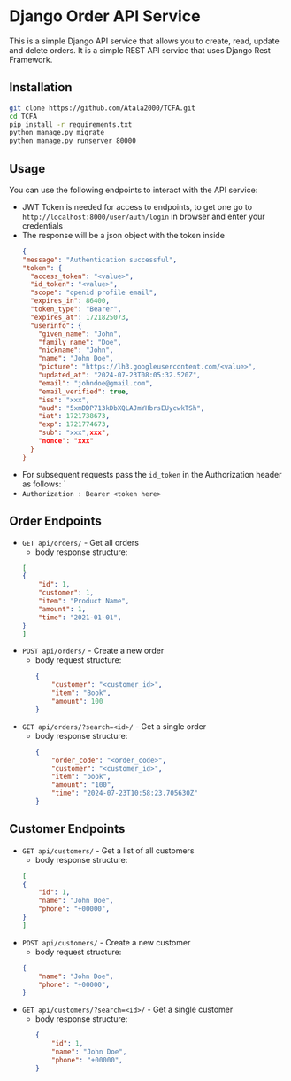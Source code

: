 # Django Order API Service
This is a simple Django API service that allows you to create, read, update and delete orders. It is a simple REST API service that uses Django Rest Framework.

## Installation
```bash
git clone https://github.com/Atala2000/TCFA.git
cd TCFA
pip install -r requirements.txt
python manage.py migrate
python manage.py runserver 80000
```

## Usage
You can use the following endpoints to interact with the API service:
* JWT Token is needed for access to endpoints, to get one go to `http://localhost:8000/user/auth/login` in browser and enter your credentials
* The response will be a json object with the token inside
  ```json
  {
  "message": "Authentication successful",
  "token": {
    "access_token": "<value>",
    "id_token": "<value>",
    "scope": "openid profile email",
    "expires_in": 86400,
    "token_type": "Bearer",
    "expires_at": 1721825073,
    "userinfo": {
      "given_name": "John",
      "family_name": "Doe",
      "nickname": "John",
      "name": "John Doe",
      "picture": "https://lh3.googleusercontent.com/<value>",
      "updated_at": "2024-07-23T08:05:32.520Z",
      "email": "johndoe@gmail.com",
      "email_verified": true,
      "iss": "xxx",
      "aud": "5xmDDP713kDbXQLAJmYHbrsEUycwkTSh",
      "iat": 1721738673,
      "exp": 1721774673,
      "sub": "xxx",xxx",
      "nonce": "xxx"
    }
  }
  ```
* For subsequent requests pass the `id_token` in the Authorization header as follows: `
* `Authorization : Bearer <token here>`

## Order Endpoints
* `GET api/orders/` - Get all orders
    - body response structure:
    ```json
    [
    {
        "id": 1,
        "customer": 1,
        "item": "Product Name",
        "amount": 1,
        "time": "2021-01-01",
    }
    ]
    ```
* `POST api/orders/` - Create a new order
  - body request structure:
    ```json
    {
        "customer": "<customer_id>",
        "item": "Book",
        "amount": 100
    }
* `GET api/orders/?search=<id>/` - Get a single order
  - body response structure:
    ```json
    {
        "order_code": "<order_code>",
        "customer": "<customer_id>",
        "item": "book",
        "amount": "100",
        "time": "2024-07-23T10:58:23.705630Z"
    }
## Customer Endpoints
* `GET api/customers/` - Get a list of all customers
    - body response structure:
    ```json
    [
    {
        "id": 1,
        "name": "John Doe",
        "phone": "+00000",
    }
    ]
    ```
* `POST api/customers/` - Create a new customer
    - body request structure:
    ```json
    {
        "name": "John Doe",
        "phone": "+00000",
    }
    ```
* `GET api/customers/?search=<id>/` - Get a single customer
  - body response structure:
    ```json
    {
        "id": 1,
        "name": "John Doe",
        "phone": "+00000",
    }
    ```

